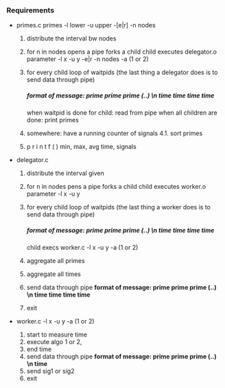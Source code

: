 ### Requirements
- primes.c
    primes -l lower -u upper -[e|r] -n nodes
    1. distribute the interval bw nodes
    2. for n in nodes
        opens a pipe
        forks a child
        child executes delegator.o parameter -l x -u y -e|r -n nodes -a (1 or 2)
    
    3. for every child
        loop of waitpids
        (the last thing a delegator does is to send data through pipe)
        ##### format of message: prime prime prime (..) \n time time time time
        when waitpid is done for child: read from pipe
    when all children are done: print primes

    4. somewhere: have a running counter of signals
        4.1. sort primes

    5. p r i n t f ( ) min, max, avg time, signals

- delegator.c
    1. distribute the interval given
    2. for n in nodes
        pens a pipe
        forks a child
        child executes worker.o parameter -l x -u y

    3. for every child
        loop of waitpids
        (the last thing a worker does is to send data through pipe)
        ##### format of message: prime prime prime (..) \n time time time time

        child execs worker.c -l x -u y -a (1 or 2)
    
    4. aggregate all primes
    5. aggregate all times
    6. send data through pipe **format of message: prime prime prime (..) \n time time time time**
    7. exit

- worker.c -l x -u y -a (1 or 2)
    1. start to measure time
    2. execute algo 1 or 2,
    3. end time
    4. send data through pipe **format of message: prime prime prime (..) \n time**
    5. send sig1 or sig2
    6. exit
